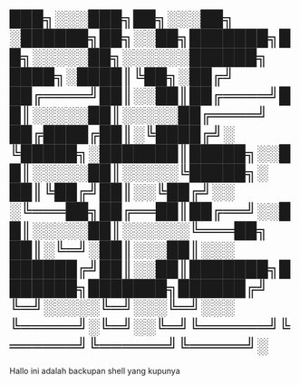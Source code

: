 
███╗░░░███╗██╗░░░██╗  ░██████╗██╗░░██╗███████╗██╗░░░░░██╗░░░░░░██████╗
████╗░████║╚██╗░██╔╝  ██╔════╝██║░░██║██╔════╝██║░░░░░██║░░░░░██╔════╝
██╔████╔██║░╚████╔╝░  ╚█████╗░███████║█████╗░░██║░░░░░██║░░░░░╚█████╗░
██║╚██╔╝██║░░╚██╔╝░░  ░╚═══██╗██╔══██║██╔══╝░░██║░░░░░██║░░░░░░╚═══██╗
██║░╚═╝░██║░░░██║░░░  ██████╔╝██║░░██║███████╗███████╗███████╗██████╔╝
╚═╝░░░░░╚═╝░░░╚═╝░░░  ╚═════╝░╚═╝░░╚═╝╚══════╝╚══════╝╚══════╝╚═════╝░
======================================================================
Hallo ini adalah backupan shell yang kupunya 

